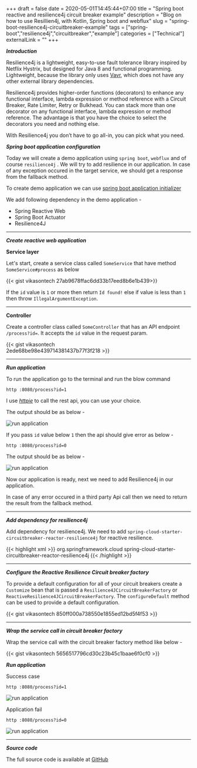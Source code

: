 +++ 
draft = false 
date = 2020-05-01T14:45:44+07:00
title = "Spring boot reactive and resilience4j circuit breaker example"
description = "Blog on how to use Resillien4j, with Kotlin, Spring boot and webflux"
slug = "spring-boot-resilience4j-circuitbreaker-example" 
tags = ["spring-boot","resilience4j","circuitbreaker","example"]
categories = ["Technical"]
externalLink = ""
+++

***Introduction***

Resilience4j is a lightweight, easy-to-use fault tolerance library inspired by
Netflix Hystrix, but designed for Java 8 and functional programming. Lightweight, because the library only uses [Vavr](https://www.vavr.io/vavr-docs/), which does not have any other external library dependencies. 

Resilience4j provides higher-order functions (decorators) to enhance any functional interface, lambda expression or method reference with a Circuit Breaker, Rate Limiter, Retry or Bulkhead. You can stack more than one decorator on any functional interface, lambda expression or method reference. The advantage is that you have the choice to select the decorators you need and nothing else.

With Resilience4j you don’t have to go all-in, you can pick what you need.

***Spring boot application configuration***

Today we will create a demo application using `spring boot`, `webflux` and of course `resilience4j` . We will try to add resilience in our application. In case of any exception occured in the target service, we should get a response from the fallback method.

To create demo application we can use [spring boot application initializer](https://start.spring.io/)

We add following dependency in the demo application - 
* Spring Reactive Web
* Spring Boot Actuator 
* Resilience4J 

---

***Create reactive web application***

**Service layer**

Let's start, create a service class called  `SomeService` that have method `SomeService#process` as below 

{{< gist vikasontech 27ab9678ffac6dd33b17eed8b6e1b439>}}

If the `id` value is `1` or more then return `Id found!` else if value is less than `1` then throw `IllegalArgumentException`.

---

**Controller**

Create a controller class called  `SomeController` that has an API endpoint `/process?id=`. It accepts the `id` value in the request param. 

{{< gist vikasontech      
2ede68be98e439714381437b77f3f218 >}}

---

***Run application***

To run the application go to the terminal and run the blow command

`http :8080/process?id=1`

I use *[httpie](https://httpie.org/)* to call the rest api, you can use your choice.

The output should be as below - 

![run application](https://m6w3wq.ch.files.1drv.com/y4mICXx6Qtix6Eh0yHL4B6io9DA9IIT2suajmVd3mL8kqxldg7M3J6krf6W1hn_4M9oy-fw6aXA5sBeHTaZD5HrPUNSpkL9kWjFiheNpCws3pOTYMR7vEQEI_ub8Pl7stS8R75DFUrEa2fVLyFqugLadFH3ze9MZGM4My0__-qcWgCo_iPm7dow1kiI0UxLpiIhjEHOZATA4w8bGl43hUbU2w?width=1954&height=718&cropmode=none)

If you pass `id` value below `1` then the api should give error as below - 

`http :8080/process?id=0`

The output should be as below - 

![run application](https://naw3wq.ch.files.1drv.com/y4my51JPVjGWC0CmZvosfSdoV7TAxqBW8qN_eAILp9YSaR5TpRCPz6Qq6dzNokjs5R8RWYXcma7n_H3hZIXC4RvpeKjQbt-mFxbqCoKishlqVBu9Tlbe5c6zeauwqcw04DY-L0CVe2TUQNU7oLy2LUHSmJdQGnqe9kLDT75xbll5y2mrA9ZiOxAEK7qGmjOG8AKhM2uFsovgfq5GBvoxaWQFQ?width=1954&height=718&cropmode=none)


Now our application is ready, next we need to add Resilience4j in our application. 

In case of any error occured in a third party Api call then we need to return the result from the fallback method.

---

***Add dependency for resilience4j***

Add dependency for resilience4j. We need to add `spring-cloud-starter-circuitbreaker-reactor-resilience4j` for reactive resilience.

{{< highlight xml >}} 
<dependency>
	<groupId>org.springframework.cloud</groupId>
	<artifactId>spring-cloud-starter-circuitbreaker-reactor-resilience4j</artifactId>
</dependency>
{{< /highlight >}}

---

***Configure the Reactive Resilience Circuit breaker factory***

To provide a default configuration for all of your circuit breakers create a `Customize` bean that is passed a `Resilience4JCircuitBreakerFactory` or `ReactiveResilience4JCircuitBreakerFactory`. The `configureDefault` method can be used to provide a default configuration.

{{< gist vikasontech 850ff000a738550e1855ed12bd5f4f53 >}}

---

***Wrap the service call in circuit breaker factory***

Wrap the service call with the circuit breaker factory method like below - 

{{< gist vikasontech 5656517796cd30c23b45c1baae6f0cf0 >}}

***Run application***

Success case 

`http :8080/process?id=1`

![run application](https://m6w3wq.ch.files.1drv.com/y4mICXx6Qtix6Eh0yHL4B6io9DA9IIT2suajmVd3mL8kqxldg7M3J6krf6W1hn_4M9oy-fw6aXA5sBeHTaZD5HrPUNSpkL9kWjFiheNpCws3pOTYMR7vEQEI_ub8Pl7stS8R75DFUrEa2fVLyFqugLadFH3ze9MZGM4My0__-qcWgCo_iPm7dow1kiI0UxLpiIhjEHOZATA4w8bGl43hUbU2w?width=1954&height=718&cropmode=none)

Application fail 

`http :8080/process?id=0`

![run application](https://mqw3wq.ch.files.1drv.com/y4mB5scpkl2oPPlryG_FDk3c53XtJr-uq7Vjq0_FuZiEXA_iWS79DdaSjYlvgeQ-Nhk-i6pUbenWE6x_7R_LbXn0UAsz8xEajyJgXGAVuuEG4lYoMkF1ic5gE2RFRiabKFsZGiEMxQ4eVe4DFIGBW1VWVPWI--R7oRQB6KNrWxpoRorqNHkeZ6zBCfUjtnbxhdZcqdiIKZX8VUTXA3vRZskIg?width=1954&height=718&cropmode=none)

---

***Source code***

The full source code is available at [GitHub](https://github.com/vikasontech/spring-resillencerj-demo.git) 

